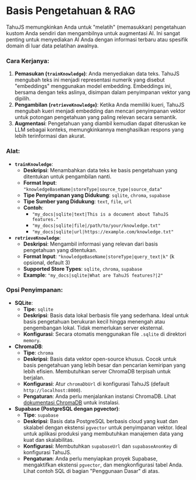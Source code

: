 # Basis Pengetahuan & RAG

TahuJS memungkinkan Anda untuk "melatih" (memasukkan) pengetahuan kustom Anda sendiri dan mengambilnya untuk augmentasi AI. Ini sangat penting untuk menyediakan AI Anda dengan informasi terbaru atau spesifik domain di luar data pelatihan awalnya.

### Cara Kerjanya:

1.  **Pemasukan (`trainKnowledge`)**: Anda menyediakan data teks. TahuJS mengubah teks ini menjadi representasi numerik yang disebut "embeddings" menggunakan model embedding. Embeddings ini, bersama dengan teks aslinya, disimpan dalam penyimpanan vektor yang dipilih.
2.  **Pengambilan (`retrieveKnowledge`)**: Ketika Anda memiliki kueri, TahuJS mengubah kueri menjadi embedding dan mencari penyimpanan vektor untuk potongan pengetahuan yang paling relevan secara semantik.
3.  **Augmentasi**: Pengetahuan yang diambil kemudian dapat diteruskan ke LLM sebagai konteks, memungkinkannya menghasilkan respons yang lebih terinformasi dan akurat.

### Alat:

- **`trainKnowledge`**:
  - **Deskripsi**: Menambahkan data teks ke basis pengetahuan yang ditentukan untuk pengambilan nanti.
  - **Format Input**: `"knowledgeBaseName|storeType|source_type|source_data"`
  - **Tipe Penyimpanan yang Didukung**: `sqlite`, `chroma`, `supabase`
  - **Tipe Sumber yang Didukung**: `text`, `file`, `url`
  - **Contoh**:
    - `"my_docs|sqlite|text|This is a document about TahuJS features."`
    - `"my_docs|sqlite|file|/path/to/your/knowledge.txt"`
    - `"my_docs|sqlite|url|https://example.com/knowledge.txt"`
- **`retrieveKnowledge`**:
  - **Deskripsi**: Mengambil informasi yang relevan dari basis pengetahuan yang ditentukan.
  - **Format Input**: `"knowledgeBaseName|storeType|query_text|k"` (k opsional, default 3)
  - **Supported Store Types**: `sqlite`, `chroma`, `supabase`
  - **Example**: `"my_docs|sqlite|What are TahuJS features?|2"`

### Opsi Penyimpanan:

- **SQLite**:
  - **Tipe**: `sqlite`
  - **Deskripsi**: Basis data lokal berbasis file yang sederhana. Ideal untuk basis pengetahuan berukuran kecil hingga menengah atau pengembangan lokal. Tidak memerlukan server eksternal.
  - **Konfigurasi**: Secara otomatis menggunakan file `.sqlite` di direktori `memory`.
- **ChromaDB**:
  - **Tipe**: `chroma`
  - **Deskripsi**: Basis data vektor open-source khusus. Cocok untuk basis pengetahuan yang lebih besar dan pencarian kemiripan yang lebih efisien. Membutuhkan server ChromaDB terpisah untuk berjalan.
  - **Konfigurasi**: Atur `chromaDbUrl` di konfigurasi TahuJS (default `http://localhost:8000`).
  - **Pengaturan**: Anda perlu menjalankan instansi ChromaDB. Lihat [dokumentasi ChromaDB](https://www.trychroma.com/) untuk instalasi.
- **Supabase (PostgreSQL dengan pgvector)**:
  - **Tipe**: `supabase`
  - **Deskripsi**: Basis data PostgreSQL berbasis cloud yang kuat dan skalabel dengan ekstensi `pgvector` untuk penyimpanan vektor. Ideal untuk aplikasi produksi yang membutuhkan manajemen data yang kuat dan skalabilitas.
  - **Konfigurasi**: Membutuhkan `supabaseUrl` dan `supabaseAnonKey` di konfigurasi TahuJS.
  - **Pengaturan**: Anda perlu menyiapkan proyek Supabase, mengaktifkan ekstensi `pgvector`, dan mengkonfigurasi tabel Anda. Lihat contoh SQL di bagian "Penggunaan Dasar" di atas.